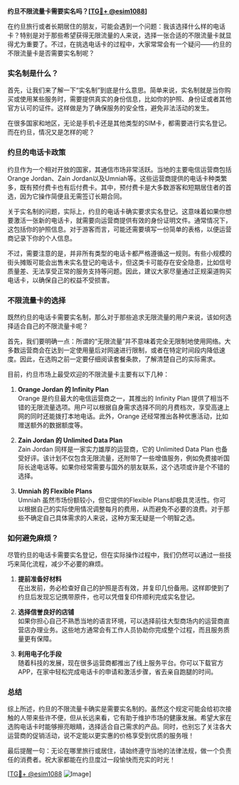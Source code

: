 **约旦不限流量卡需要实名吗？[[TG💪+ @esim1088](https://t.me/s/esim1088)]**

在约旦旅行或者长期居住的朋友，可能会遇到一个问题：我该选择什么样的电话卡？特别是对于那些希望获得无限流量的人来说，选择一张合适的不限流量卡就显得尤为重要了。不过，在挑选电话卡的过程中，大家常常会有一个疑问——约旦的不限流量卡是否需要实名制呢？

### 实名制是什么？

首先，让我们来了解一下“实名制”到底是什么意思。简单来说，实名制就是当你购买或使用某些服务时，需要提供真实的身份信息，比如你的护照、身份证或者其他官方认可的证件。这样做是为了确保服务的安全性，避免非法活动的发生。

在很多国家和地区，无论是手机卡还是其他类型的SIM卡，都需要进行实名登记。而在约旦，情况又是怎样的呢？

### 约旦的电话卡政策

约旦作为一个相对开放的国家，其通信市场非常活跃。当地的主要电信运营商包括Orange Jordan、Zain Jordan以及Umniah等。这些运营商提供的电话卡种类繁多，既有预付费卡也有后付费卡。其中，预付费卡是大多数游客和短期居住者的首选，因为它操作简便且无需签订长期合同。

关于实名制的问题，实际上，约旦的电话卡确实要求实名登记。这意味着如果你想要激活一张新的电话卡，就需要向运营商提供有效的身份证明文件。通常情况下，这包括你的护照信息。对于游客而言，可能还需要填写一份简单的表格，以便运营商记录下你的个人信息。

不过，需要注意的是，并非所有类型的电话卡都严格遵循这一规则。有些小规模的街头摊贩可能会出售未实名登记的电话卡，但这类卡可能存在安全隐患，比如信号质量差、无法享受正常的服务支持等问题。因此，建议大家尽量通过正规渠道购买电话卡，以确保自己的权益不受损害。

### 不限流量卡的选择

既然约旦的电话卡需要实名制，那么对于那些追求无限流量的用户来说，该如何选择适合自己的不限流量卡呢？

首先，我们要明确一点：所谓的“无限流量”并不意味着完全无限制地使用网络。大多数运营商会在达到一定使用量后对网速进行限制，或者在特定时间段内降低速度。因此，在选购之前一定要仔细阅读套餐条款，了解清楚自己的实际需求。

目前，约旦市场上最受欢迎的不限流量卡主要有以下几种：

1. **Orange Jordan 的 Infinity Plan**  
   Orange 是约旦最大的电信运营商之一，其推出的 Infinity Plan 提供了相当不错的无限流量选项。用户可以根据自身需求选择不同的月费档次，享受高速上网的同时还能拨打本地电话。此外，Orange 还经常推出各种优惠活动，比如赠送额外的数据额度等。

2. **Zain Jordan 的 Unlimited Data Plan**  
   Zain Jordan 同样是一家实力雄厚的运营商，它的 Unlimited Data Plan 也备受好评。该计划不仅包含无限流量，还附带了一些增值服务，例如免费接听国际长途电话等。如果你经常需要与国外的朋友联系，这个选项或许是个不错的选择。

3. **Umniah 的 Flexible Plans**  
   Umniah 虽然市场份额较小，但它提供的Flexible Plans却极具灵活性。你可以根据自己的实际使用情况调整每月的费用，从而避免不必要的浪费。对于那些不确定自己具体需求的人来说，这种方案无疑是一个明智之选。

### 如何避免麻烦？

尽管约旦的电话卡需要实名登记，但在实际操作过程中，我们仍然可以通过一些技巧来简化流程，减少不必要的麻烦。

1. **提前准备好材料**  
   在出发前，务必检查好自己的护照是否有效，并复印几份备用。这样即使到了约旦后发现忘记携带原件，也可以凭借复印件顺利完成实名登记。

2. **选择信誉良好的店铺**  
   如果你担心自己不熟悉当地的语言环境，可以选择前往大型商场内的运营商直营店办理业务。这些地方通常会有工作人员协助你完成整个过程，而且服务质量更有保障。

3. **利用电子化手段**  
   随着科技的发展，现在很多运营商都推出了线上服务平台。你可以下载官方APP，在家中轻松完成电话卡的申请和激活步骤，省去亲自跑腿的时间。

### 总结

综上所述，约旦的不限流量卡确实是需要实名制的。虽然这个规定可能会给初次接触的人带来些许不便，但从长远来看，它有助于维护市场的健康发展。希望大家在选购电话卡时能够擦亮眼睛，选择适合自己需求的产品。同时，也别忘了关注各大运营商的促销活动，说不定能以更实惠的价格享受到优质的服务哦！

最后提醒一句：无论在哪里旅行或居住，请始终遵守当地的法律法规，做一个负责任的消费者。祝大家都能在约旦度过一段愉快而充实的时光！

[[TG💪+ @esim1088](https://t.me/s/esim1088) ![Image](https://i.postimg.cc/4NQfJmqS/Snipaste-2025-05-13-00-14-12.png)]